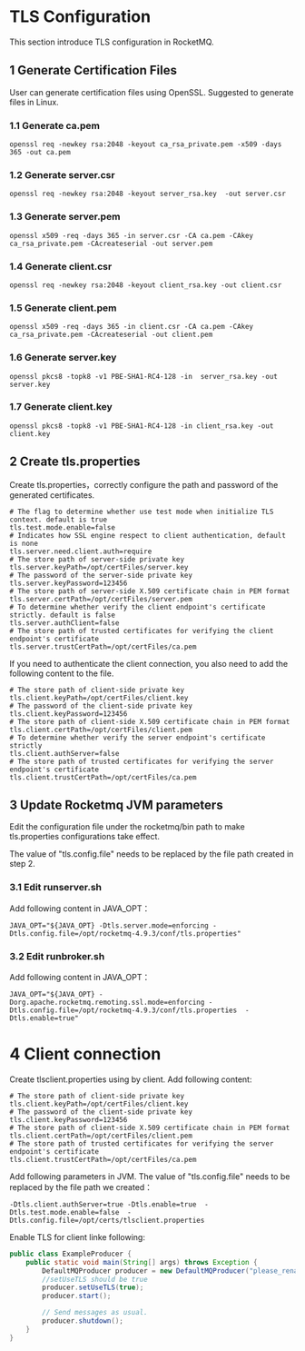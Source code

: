 # TLS Configuration
This section introduce TLS configuration in RocketMQ.

## 1 Generate Certification Files
User can generate certification files using OpenSSL. Suggested to generate files in Linux.

### 1.1 Generate ca.pem
```shell
openssl req -newkey rsa:2048 -keyout ca_rsa_private.pem -x509 -days 365 -out ca.pem
```
### 1.2 Generate server.csr
```shell
openssl req -newkey rsa:2048 -keyout server_rsa.key  -out server.csr
```
### 1.3 Generate server.pem
```shell
openssl x509 -req -days 365 -in server.csr -CA ca.pem -CAkey ca_rsa_private.pem -CAcreateserial -out server.pem
```
### 1.4 Generate client.csr
```shell
openssl req -newkey rsa:2048 -keyout client_rsa.key -out client.csr
```
### 1.5 Generate client.pem
```shell
openssl x509 -req -days 365 -in client.csr -CA ca.pem -CAkey ca_rsa_private.pem -CAcreateserial -out client.pem
```
### 1.6 Generate server.key
```shell
openssl pkcs8 -topk8 -v1 PBE-SHA1-RC4-128 -in  server_rsa.key -out server.key
```
### 1.7 Generate client.key
```shell
openssl pkcs8 -topk8 -v1 PBE-SHA1-RC4-128 -in client_rsa.key -out client.key
```

## 2 Create tls.properties
Create tls.properties，correctly configure the path and password of the generated certificates.

```properties
# The flag to determine whether use test mode when initialize TLS context. default is true
tls.test.mode.enable=false                     
# Indicates how SSL engine respect to client authentication, default is none
tls.server.need.client.auth=require   
# The store path of server-side private key
tls.server.keyPath=/opt/certFiles/server.key
# The password of the server-side private key
tls.server.keyPassword=123456
# The store path of server-side X.509 certificate chain in PEM format
tls.server.certPath=/opt/certFiles/server.pem
# To determine whether verify the client endpoint's certificate strictly. default is false
tls.server.authClient=false
# The store path of trusted certificates for verifying the client endpoint's certificate
tls.server.trustCertPath=/opt/certFiles/ca.pem
```

If you need to authenticate the client connection, you also need to add the following content to the file.

```properties
# The store path of client-side private key 
tls.client.keyPath=/opt/certFiles/client.key
# The password of the client-side private key
tls.client.keyPassword=123456
# The store path of client-side X.509 certificate chain in PEM format
tls.client.certPath=/opt/certFiles/client.pem
# To determine whether verify the server endpoint's certificate strictly
tls.client.authServer=false                    
# The store path of trusted certificates for verifying the server endpoint's certificate
tls.client.trustCertPath=/opt/certFiles/ca.pem
```


## 3 Update Rocketmq JVM parameters

Edit the configuration file under the rocketmq/bin path to make tls.properties configurations take effect.

The value of "tls.config.file" needs to be replaced by the file path created in step 2.

### 3.1 Edit runserver.sh
Add following content in JAVA_OPT：
```shell
JAVA_OPT="${JAVA_OPT} -Dtls.server.mode=enforcing -Dtls.config.file=/opt/rocketmq-4.9.3/conf/tls.properties"
```

### 3.2 Edit runbroker.sh
Add following content in JAVA_OPT：

```shell
JAVA_OPT="${JAVA_OPT} -Dorg.apache.rocketmq.remoting.ssl.mode=enforcing -Dtls.config.file=/opt/rocketmq-4.9.3/conf/tls.properties  -Dtls.enable=true"
```

# 4 Client connection

Create tlsclient.properties using by client. Add following content:
```properties
# The store path of client-side private key 
tls.client.keyPath=/opt/certFiles/client.key
# The password of the client-side private key
tls.client.keyPassword=123456
# The store path of client-side X.509 certificate chain in PEM format
tls.client.certPath=/opt/certFiles/client.pem               
# The store path of trusted certificates for verifying the server endpoint's certificate
tls.client.trustCertPath=/opt/certFiles/ca.pem
```

Add following parameters in JVM. The value of "tls.config.file" needs to be replaced by the file path we created：
```properties
-Dtls.client.authServer=true -Dtls.enable=true  -Dtls.test.mode.enable=false  -Dtls.config.file=/opt/certs/tlsclient.properties
```

Enable TLS for client linke following:
```Java
public class ExampleProducer {
    public static void main(String[] args) throws Exception {
        DefaultMQProducer producer = new DefaultMQProducer("please_rename_unique_group_name");
        //setUseTLS should be true
        producer.setUseTLS(true);
        producer.start();

        // Send messages as usual.
        producer.shutdown();
    }    
}
```